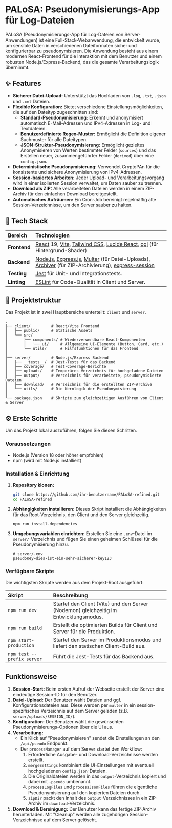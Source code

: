 # PALoSA: Pseudonymisierungs-App für Log-Dateien

PALoSA (Pseudonymisierungs-App für Log-Dateien von Server-Anwendungen) ist eine Full-Stack-Webanwendung, die entwickelt wurde, um sensible Daten in verschiedenen Dateiformaten sicher und konfigurierbar zu pseudonymisieren. Die Anwendung besteht aus einem modernen React-Frontend für die Interaktion mit dem Benutzer und einem robusten Node.js/Express-Backend, das die gesamte Verarbeitungslogik übernimmt.

## ✨ Features

*   **Sicherer Datei-Upload:** Unterstützt das Hochladen von `.log`, `.txt`, `.json` und `.xml` Dateien.
*   **Flexible Konfiguration:** Bietet verschiedene Einstellungsmöglichkeiten, die auf den Dateityp zugeschnitten sind:
    *   **Standard-Pseudonymisierung:** Erkennt und anonymisiert automatisch E-Mail-Adressen und IPv4-Adressen in Log- und Textdateien.
    *   **Benutzerdefinierte Regex-Muster:** Ermöglicht die Definition eigener Suchmuster für alle Dateitypen.
    *   **JSON-Struktur-Pseudonymisierung:** Ermöglicht gezieltes Anonymisieren von Werten bestimmter Felder (`sources`) und das Erstellen neuer, zusammengeführter Felder (`derived`) über eine `config.json`.
*   **Deterministische Pseudonymisierung:** Verwendet CryptoPAn für die konsistente und sichere Anonymisierung von IPv4-Adressen.
*   **Session-basiertes Arbeiten:** Jeder Upload- und Verarbeitungsvorgang wird in einer isolierten Session verwaltet, um Daten sauber zu trennen.
*   **Download als ZIP:** Alle verarbeiteten Dateien werden in einem ZIP-Archiv für den einfachen Download bereitgestellt.
*   **Automatisches Aufräumen:** Ein Cron-Job bereinigt regelmäßig alte Session-Verzeichnisse, um den Server sauber zu halten.

## 🚀 Tech Stack

| Bereich   | Technologien                                                                                              |
| :-------- | :-------------------------------------------------------------------------------------------------------- |
| **Frontend**  | [React](https://reactjs.org/) 19, [Vite](https://vitejs.dev/), [Tailwind CSS](https://tailwindcss.com/), [Lucide React](https://lucide.dev/), [ogl](https://o-gl.github.io/) (für Hintergrund-Shader) |
| **Backend**   | [Node.js](https://nodejs.org/), [Express.js](https://expressjs.com/), [Multer](https://github.com/expressjs/multer) (für Datei-Uploads), [Archiver](https://www.archiverjs.com/) (für ZIP-Archivierung), [express-session](https://github.com/expressjs/session) |
| **Testing**   | [Jest](https://jestjs.io/) für Unit- und Integrationstests.                                                  |
| **Linting**   | [ESLint](https://eslint.org/) für Code-Qualität in Client und Server.                                     |

## 📂 Projektstruktur

Das Projekt ist in zwei Hauptbereiche unterteilt: `client` und `server`.

```
.
├── client/         # React/Vite Frontend
│   ├── public/     # Statische Assets
│   └── src/
│       ├── components/ # Wiederverwendbare React-Komponenten
│       │   └── ui/     # Allgemeine UI-Elemente (Button, Card, etc.)
│       └── utils/      # Hilfsfunktionen für das Frontend
│
├── server/         # Node.js/Express Backend
│   ├── __tests__/  # Jest-Tests für das Backend
│   ├── coverage/   # Test-Coverage-Berichte
│   ├── uploads/    # Temporäres Verzeichnis für hochgeladene Dateien
│   ├── output/     # Verzeichnis für verarbeitete, pseudonymisierte Dateien
│   ├── download/   # Verzeichnis für die erstellten ZIP-Archive
│   └── utils/      # Die Kernlogik der Pseudonymisierung
│
└── package.json    # Skripte zum gleichzeitigen Ausführen von Client & Server
```

## ⚙️ Erste Schritte

Um das Projekt lokal auszuführen, folgen Sie diesen Schritten.

### Voraussetzungen

*   Node.js (Version 18 oder höher empfohlen)
*   npm (wird mit Node.js installiert)

### Installation & Einrichtung

1.  **Repository klonen:**
    ```bash
    git clone https://github.com/ihr-benutzername/PALoSA-refined.git
    cd PALoSA-refined
    ```

2.  **Abhängigkeiten installieren:**
    Dieses Skript installiert die Abhängigkeiten für das Root-Verzeichnis, den Client und den Server gleichzeitig.
    ```bash
    npm run install-dependencies
    ```

3.  **Umgebungsvariablen einrichten:**
    Erstellen Sie eine `.env`-Datei im `server/`-Verzeichnis und fügen Sie einen geheimen Schlüssel für die Pseudonymisierung hinzu.
    ```env
    # server/.env
    pseudoKey=dies-ist-ein-sehr-sicherer-key123
    ```

### Verfügbare Skripte

Die wichtigsten Skripte werden aus dem Projekt-Root ausgeführt:

| Skript                     | Beschreibung                                                                            |
| :------------------------- | :-------------------------------------------------------------------------------------- |
| `npm run dev`              | Startet den Client (Vite) und den Server (Nodemon) gleichzeitig im Entwicklungsmodus.   |
| `npm run build`            | Erstellt die optimierten Builds für Client und Server für die Produktion.               |
| `npm start-production`     | Startet den Server im Produktionsmodus und liefert den statischen Client-Build aus.     |
| `npm test --prefix server` | Führt die Jest-Tests für das Backend aus.                                               |

##  Funktionsweise

1.  **Session-Start:** Beim ersten Aufruf der Webseite erstellt der Server eine eindeutige Session-ID für den Benutzer.
2.  **Datei-Upload:** Der Benutzer wählt Dateien und ggf. Konfigurationsdateien aus. Diese werden per `multer` in ein session-spezifisches Verzeichnis auf dem Server geladen (z.B. `server/uploads/SESSION_ID/`).
3.  **Konfiguration:** Der Benutzer wählt die gewünschten Pseudonymisierungs-Optionen über die UI aus.
4.  **Verarbeitung:**
    *   Ein Klick auf "Pseudonymisieren" sendet die Einstellungen an den `/api/pseudo` Endpunkt.
    *   Der `processManager` auf dem Server startet den Workflow:
        1.  Erforderliche Ausgabe- und Download-Verzeichnisse werden erstellt.
        2.  `mergeSettings` kombiniert die UI-Einstellungen mit eventuell hochgeladenen `config.json`-Dateien.
        3.  Die Originaldateien werden in das `output`-Verzeichnis kopiert und dabei mit `-pseudo` umbenannt.
        4.  `processLogFiles` und `processJsonFiles` führen die eigentliche Pseudonymisierung auf den kopierten Dateien durch.
        5.  `zipDir` packt den Inhalt des `output`-Verzeichnisses in ein ZIP-Archiv im `download`-Verzeichnis.
5.  **Download & Bereinigung:** Der Benutzer kann das fertige ZIP-Archiv herunterladen. Mit "Cleanup" werden alle zugehörigen Session-Verzeichnisse auf dem Server gelöscht.